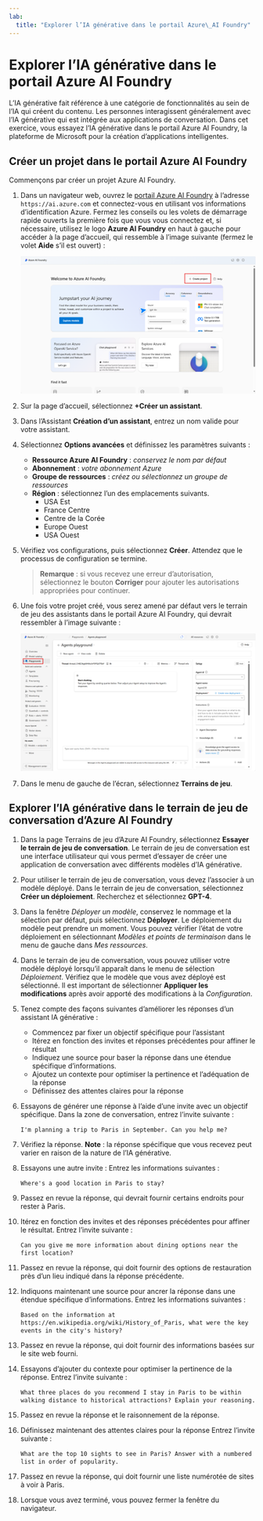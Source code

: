 ```yaml
---
lab:
  title: "Explorer l’IA générative dans le portail Azure\_AI Foundry"
---
```


# Explorer l’IA générative dans le portail Azure AI Foundry

L’IA générative fait référence à une catégorie de fonctionnalités au sein de l’IA qui créent du contenu. Les personnes interagissent généralement avec l’IA générative qui est intégrée aux applications de conversation. Dans cet exercice, vous essayez l’IA générative dans le portail Azure AI Foundry, la plateforme de Microsoft pour la création d’applications intelligentes. 

## Créer un projet dans le portail Azure AI Foundry

Commençons par créer un projet Azure AI Foundry.

1. Dans un navigateur web, ouvrez le [portail Azure AI Foundry](https://ai.azure.com) à l’adresse `https://ai.azure.com` et connectez-vous en utilisant vos informations d’identification Azure. Fermez les conseils ou les volets de démarrage rapide ouverts la première fois que vous vous connectez et, si nécessaire, utilisez le logo **Azure AI Foundry** en haut à gauche pour accéder à la page d’accueil, qui ressemble à l’image suivante (fermez le volet **Aide** s’il est ouvert) :

    ![Capture d’écran de la page d’accueil d’Azure AI Foundry avec l’option de création d’un assistant sélectionné.](./media/azure-ai-foundry-home-page.png)

1. Sur la page d’accueil, sélectionnez **+Créer un assistant**.

1. Dans l’Assistant **Création d’un assistant**, entrez un nom valide pour votre assistant. 

1. Sélectionnez **Options avancées** et définissez les paramètres suivants :
    - **Ressource Azure AI Foundry** : *conservez le nom par défaut*
    - **Abonnement** : *votre abonnement Azure*
    - **Groupe de ressources** : *créez ou sélectionnez un groupe de ressources*
    - **Région** : sélectionnez l’un des emplacements suivants.
        * USA Est
        * France Centre
        * Centre de la Corée
        * Europe Ouest
        * USA Ouest

1. Vérifiez vos configurations, puis sélectionnez **Créer**. Attendez que le processus de configuration se termine.

    >**Remarque** : si vous recevez une erreur d’autorisation, sélectionnez le bouton **Corriger** pour ajouter les autorisations appropriées pour continuer.

1. Une fois votre projet créé, vous serez amené par défaut vers le terrain de jeu des assistants dans le portail Azure AI Foundry, qui devrait ressembler à l’image suivante :

    ![Capture d’écran des détails d’un projet Azure AI dans le portail Azure AI Foundry.](./media/ai-foundry-project-2.png)

1. Dans le menu de gauche de l’écran, sélectionnez **Terrains de jeu**.

## Explorer l’IA générative dans le terrain de jeu de conversation d’Azure AI Foundry

1. Dans la page Terrains de jeu d’Azure AI Foundry, sélectionnez **Essayer le terrain de jeu de conversation**. Le terrain de jeu de conversation est une interface utilisateur qui vous permet d’essayer de créer une application de conversation avec différents modèles d’IA générative.  

1. Pour utiliser le terrain de jeu de conversation, vous devez l’associer à un modèle déployé. Dans le terrain de jeu de conversation, sélectionnez **Créer un déploiement**. Recherchez et sélectionnez **GPT-4**. 

1. Dans la fenêtre *Déployer un modèle*, conservez le nommage et la sélection par défaut, puis sélectionnez **Déployer**. Le déploiement du modèle peut prendre un moment. Vous pouvez vérifier l’état de votre déploiement en sélectionnant *Modèles et points de terminaison* dans le menu de gauche dans *Mes ressources*.
1. Dans le terrain de jeu de conversation, vous pouvez utiliser votre modèle déployé lorsqu’il apparaît dans le menu de sélection *Déploiement*. Vérifiez que le modèle que vous avez déployé est sélectionné. Il est important de sélectionner **Appliquer les modifications** après avoir apporté des modifications à la *Configuration*. 

1. Tenez compte des façons suivantes d’améliorer les réponses d’un assistant IA générative :
    - Commencez par fixer un objectif spécifique pour l’assistant
    - Itérez en fonction des invites et réponses précédentes pour affiner le résultat
    - Indiquez une source pour baser la réponse dans une étendue spécifique d’informations.
    - Ajoutez un contexte pour optimiser la pertinence et l’adéquation de la réponse
    - Définissez des attentes claires pour la réponse

1. Essayons de générer une réponse à l’aide d’une invite avec un objectif spécifique. Dans la zone de conversation, entrez l’invite suivante :

    ```prompt
    I'm planning a trip to Paris in September. Can you help me?
    ```

1. Vérifiez la réponse. **Note** : la réponse spécifique que vous recevez peut varier en raison de la nature de l’IA générative.
 
1. Essayons une autre invite : Entrez les informations suivantes :

    ```prompt
    Where's a good location in Paris to stay? 
    ```

1. Passez en revue la réponse, qui devrait fournir certains endroits pour rester à Paris.

1. Itérez en fonction des invites et des réponses précédentes pour affiner le résultat. Entrez l’invite suivante :
    
    ```prompt
    Can you give me more information about dining options near the first location?
    ``` 

1. Passez en revue la réponse, qui doit fournir des options de restauration près d’un lieu indiqué dans la réponse précédente. 

1. Indiquons maintenant une source pour ancrer la réponse dans une étendue spécifique d’informations. Entrez les informations suivantes : 
    
    ```prompt
    Based on the information at https://en.wikipedia.org/wiki/History_of_Paris, what were the key events in the city's history?
    ```

1. Passez en revue la réponse, qui doit fournir des informations basées sur le site web fourni. 

1. Essayons d’ajouter du contexte pour optimiser la pertinence de la réponse. Entrez l’invite suivante : 

    ```prompt
    What three places do you recommend I stay in Paris to be within walking distance to historical attractions? Explain your reasoning.
    ```

1. Passez en revue la réponse et le raisonnement de la réponse.  

1. Définissez maintenant des attentes claires pour la réponse Entrez l’invite suivante :
    
    ```prompt
    What are the top 10 sights to see in Paris? Answer with a numbered list in order of popularity.
    ```

1. Passez en revue la réponse, qui doit fournir une liste numérotée de sites à voir à Paris.

1. Lorsque vous avez terminé, vous pouvez fermer la fenêtre du navigateur.
